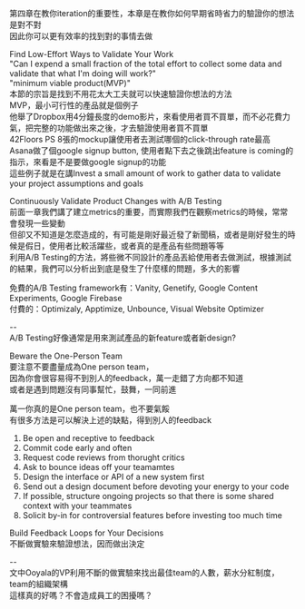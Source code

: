 第四章在教你iteration的重要性，本章是在教你如何早期省時省力的驗證你的想法是對不對  
因此你可以更有效率的找到對的事情去做  
  
  
  
  
Find Low-Effort Ways to Validate Your Work  
"Can I expend a small fraction of the total effort to collect some data and validate that what I'm doing will work?"  
"minimum viable product(MVP)"  
本節的宗旨是找到不用花太大工夫就可以快速驗證你想法的方法  
MVP，最小可行性的產品就是個例子  
他舉了Dropbox用4分鐘長度的demo影片，來看使用者買不買單，而不必花費力氣，把完整的功能做出來之後，才去驗證使用者買不買單  
42Floors PS 8張的mockup讓使用者去測試哪個的click-through rate最高  
Asana做了個google signup button, 使用者點下去之後跳出feature is coming的指示，來看是不是要做google signup的功能  
這些例子就是在講Invest a small amount of work to gather data to validate your project assumptions and goals  
  
  
  
  
Continuously Validate Product Changes with A/B Testing  
前面一章我們講了建立metrics的重要，而實際我們在觀察metrics的時候，常常會發現一些變動  
但卻又不知道是怎麼造成的，有可能是剛好最近發了新聞稿，或者是剛好發生的時候是假日，使用者比較活躍些，或者真的是產品有些問題等等  
利用A/B Testing的方法，將些微不同設計的產品丟給使用者去做測試，根據測試的結果，我們可以分析出到底是發生了什麼樣的問題，多大的影響  
  
  
免費的A/B Testing framework有：Vanity, Genetify, Google Content Experiments, Google Firebase  
付費的：Optimizaly, Apptimize, Unbounce, Visual Website Optimizer  
  
  
--  
A/B Testing好像通常是用來測試產品的新feature或者新design?  
  
  
  
  
Beware the One-Person Team  
要注意不要盡量成為One person team，  
因為你會很容易得不到別人的feedback，萬一走錯了方向都不知道  
或者是遇到問題沒有同事幫忙，鼓舞，一同前進  
  
  
萬一你真的是One person team，也不要氣餒  
有很多方法是可以解決上述的缺點，得到別人的feedback  
1. Be open and receptive to feedback  
2. Commit code early and often  
3. Request code reviews from thorught critics  
4. Ask to bounce ideas off your teamamtes  
5. Design the interface or API of a new system first  
6. Send out a design document before devoting your energy to your code  
7. If possible, structure ongoing projects so that there is some shared context with your teammates  
8. Solicit by-in for controversial features before investing too much time  
  
  
  
  
Build Feedback Loops for Your Decisions  
不斷做實驗來驗證想法，因而做出決定  
  
  
--  
文中Ooyala的VP利用不斷的做實驗來找出最佳team的人數，薪水分紅制度，team的組織架構  
這樣真的好嗎？不會造成員工的困擾嗎？
